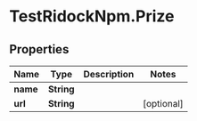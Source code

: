 # TestRidockNpm.Prize

## Properties
Name | Type | Description | Notes
------------ | ------------- | ------------- | -------------
**name** | **String** |  | 
**url** | **String** |  | [optional] 


